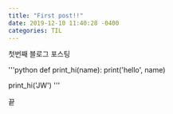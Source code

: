```yaml
---
title: "First post!!"
date: 2019-12-10 11:40:28 -0400
categories: TIL
---
```


첫번째 블로그 포스팅

'''python
def print_hi(name):
  print('hello', name)
  
print_hi('JW')
'''

끝



